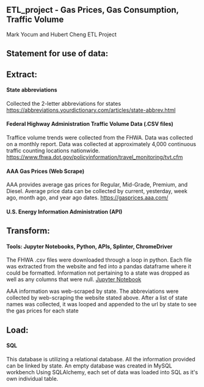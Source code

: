 ## ETL_project - Gas Prices, Gas Consumption, Traffic Volume
Mark Yocum and Hubert Cheng ETL Project

## Statement for use of data:



## Extract:

#### State abbreviations

Collected the 2-letter abbreviations for states
https://abbreviations.yourdictionary.com/articles/state-abbrev.html

#### Federal Highway Administration Traffic Volume Data (.CSV files)
Traffice volume trends were collected from the FHWA.  Data was collected on a monthly report.  Data was collected at approximately 4,000 continuous traffic
counting locations nationwide.
https://www.fhwa.dot.gov/policyinformation/travel_monitoring/tvt.cfm

#### AAA Gas Prices (Web Scrape)
AAA provides average gas prices for Regular, Mid-Grade, Premium, and Diesel.  Average price data can be collected by current, yesterday, week ago, month ago, and year ago dates.
https://gasprices.aaa.com/

#### U.S. Energy Information Administration (API)


## Transform:

#### Tools: Jupyter Notebooks, Python, APIs, Splinter, ChromeDriver
    
The FHWA .csv files were downloaded through a loop in python.  Each file was extracted from the website and fed into a pandas dataframe where it could be 
formatted.  Information not pertaining to a state was dropped as well as any columns that were null.  [Jupyter Notebook](https://github.com/MarkYocumII/ETL_project/blob/master/State_vmt.ipynb)

AAA information was web-scraped by state.  The abbreviations were collected by web-scraping the website stated above.  After a list of state names was collected, it was looped and appended to the url by state to see the gas prices for each state


## Load:

#### SQL

This database is utilizing a relational database.  All the information provided can be linked by state.  An empty database was created in MySQL workbench
Using SQLAlchemy, each set of data was loaded into SQL as it's own individual table.

